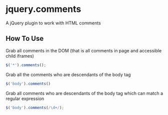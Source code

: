 jquery.comments
===============

A jQuery plugin to work with HTML comments

## How To Use

Grab all comments in the DOM (that is all comments in page and accessible child iframes)
```javascript
$('*').comments();
```

Grab all the comments who are descendants of the body tag
```javascript
$('body').comments()
```

Grab all comments who are descendants of the body tag which can match a regular expression
```javascript
$('body').comments(/\d+/);
```
